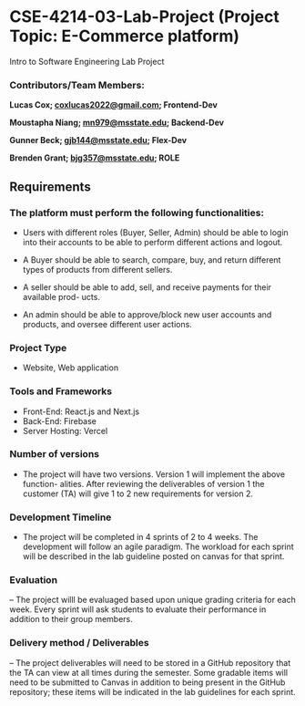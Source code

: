 # CSE-4214-03-Lab-Project (Project Topic: E-Commerce platform)
Intro to Software Engineering Lab Project

### Contributors/Team Members:
**Lucas Cox; coxlucas2022@gmail.com; Frontend-Dev**

**Moustapha Niang; mn979@msstate.edu; Backend-Dev**

**Gunner Beck; gjb144@msstate.edu; Flex-Dev**

**Brenden Grant; bjg357@msstate.edu; ROLE**

## Requirements

### The platform must perform the following functionalities:

- Users with different roles (Buyer, Seller, Admin) should be able to login into their accounts to be able to perform different actions and logout.

- A Buyer should be able to search, compare, buy, and return different types of products from different sellers.

- A seller should be able to add, sell, and receive payments for their available prod- ucts.

- An admin should be able to approve/block new user accounts and products, and oversee different user actions.

### Project Type

- Website, Web application

### Tools and Frameworks

- Front-End: React.js and Next.js
- Back-End: Firebase
- Server Hosting: Vercel

### Number of versions

- The project will have two versions. Version 1 will implement the above function- alities. After reviewing the deliverables of version 1 the customer (TA) will give 1 to 2 new requirements for version 2.

### Development Timeline
- The project will be completed in 4 sprints of 2 to 4 weeks. The development will follow an agile paradigm. The workload for each sprint will be described in the lab guideline posted on canvas for that sprint.

### Evaluation
– The project willl be evaluaged based upon unique grading criteria for each week. Every sprint will ask students to evaluate their performance in addition to their group members.

### Delivery method / Deliverables
– The project deliverables will need to be stored in a GitHub repository that the TA can view at all times during the semester. Some gradable items will need to be submitted to Canvas in addition to being present in the GitHub repository; these items will be indicated in the lab guidelines for each sprint.
